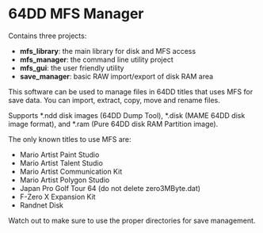 # 64DD MFS Manager

Contains three projects:
- **mfs_library**: the main library for disk and MFS access
- **mfs_manager**: the command line utility project
- **mfs_gui**: the user friendly utility
- **save_manager**: basic RAW import/export of disk RAM area

This software can be used to manage files in 64DD titles that uses MFS for save data.
You can import, extract, copy, move and rename files.

Supports *.ndd disk images (64DD Dump Tool), *.disk (MAME 64DD disk image format), and *.ram (Pure 64DD disk RAM Partition image).

The only known titles to use MFS are:
- Mario Artist Paint Studio
- Mario Artist Talent Studio
- Mario Artist Communication Kit
- Mario Artist Polygon Studio
- Japan Pro Golf Tour 64 (do not delete zero3MByte.dat)
- F-Zero X Expansion Kit
- Randnet Disk

Watch out to make sure to use the proper directories for save management.
